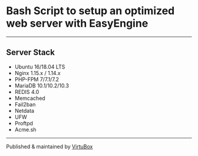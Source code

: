 # Bash Script to setup an optimized web server with EasyEngine

* * *

## Server Stack

- Ubuntu 16/18.04 LTS
- Nginx 1.15.x / 1.14.x
- PHP-FPM 7/7.1/7.2
- MariaDB 10.1/10.2/10.3
- REDIS 4.0
- Memcached
- Fail2ban
- Netdata
- UFW
- Proftpd
- Acme.sh

* * *





Published & maintained by [VirtuBox](https://virtubox.net)
